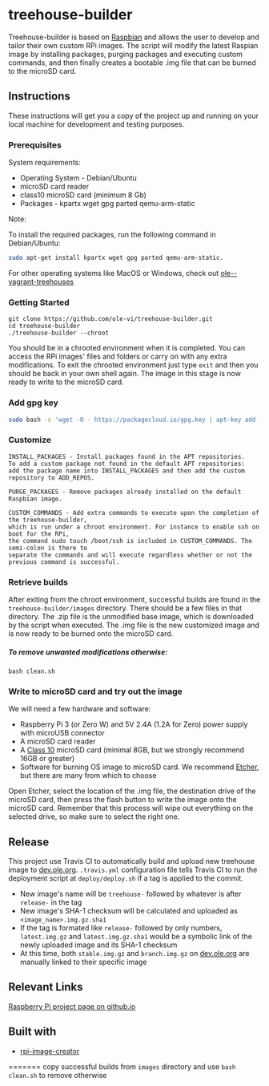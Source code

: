# treehouse-builder

Treehouse-builder is based on [Raspbian](https://www.raspbian.org/) and allows the user to develop and tailor their own custom RPi images. The script will modify the latest Raspian image by installing packages, purging packages and executing custom commands, and then finally creates a bootable .img file that can be burned to the microSD card.

## Instructions

These instructions will get you a copy of the project up and running on your local machine for development and testing purposes.

### Prerequisites

System requirements:

* Operating System - Debian/Ubuntu 
* microSD card reader
* class10 microSD card (minimum 8 Gb)
* Packages - kpartx wget gpg parted qemu-arm-static

Note:

To install the required packages, run the following command in Debian/Ubuntu: 
```bash
sudo apt-get install kpartx wget gpg parted qemu-arm-static.
```

For other operating systems like MacOS or Windows, check out [ole--vagrant-treehouses](https://github.com/ole-vi/ole--vagrant-treehouses)
### Getting Started 

```
git clone https://github.com/ole-vi/treehouse-builder.git
cd treehouse-builder
./treehouse-builder --chroot 
 ``` 
You should be in a chrooted environment when it is completed. You can access the RPi images' files and folders or carry on with any extra modifications. To exit the chrooted environment just type `exit` and then you should be back in your own shell again. The image in this stage is now ready to write to the microSD card.

### Add gpg key

```bash
sudo bash -c 'wget -O - https://packagecloud.io/gpg.key | apt-key add -'
```

### Customize

```
INSTALL_PACKAGES - Install packages found in the APT repositories. 
To add a custom package not found in the default APT repositories: 
add the package name into INSTALL_PACKAGES and then add the custom repository to ADD_REPOS.

PURGE_PACKAGES - Remove packages already installed on the default Raspbian image.

CUSTOM_COMMANDS - Add extra commands to execute upon the completion of the treehouse-builder, 
which is run under a chroot environment. For instance to enable ssh on boot for the RPi, 
the command sudo touch /boot/ssh is included in CUSTOM_COMMANDS. The semi-colon is there to 
separate the commands and will execute regardless whether or not the previous command is successful.

```

### Retrieve builds

After exiting from the chroot environment, successful builds are found in the `treehouse-builder/images` directory. There should be a few files in that directory. The .zip file is the unmodified base image, which is downloaded by the script when executed. The .img file is the new customized image and is now ready to be burned onto the microSD card.

##### To remove unwanted modifications otherwise:

`bash clean.sh`

### Write to microSD card and try out the image

We will need a few hardware and software:

* Raspberry Pi 3 (or Zero W) and 5V 2.4A (1.2A for Zero) power supply with microUSB connector
* A microSD card reader
* A [Class 10](https://www.sdcard.org/developers/overview/speed_class/index.html) microSD card (minimal 8GB, but we strongly recommend 16GB or greater)
* Software for burning OS image to microSD card. We recommend [Etcher](https://etcher.io), but there are many from which to choose

Open Etcher, select the location of the .img file, the destination drive of the microSD card, then press the flash button to write the image onto the microSD card. Remember that this process will wipe out everything on the selected drive, so make sure to select the right one.

## Release

This project use Travis CI to automatically build and upload new treehouse image to [dev.ole.org](http://dev.ole.org). `.travis.yml` configuration file tells Travis CI to run the deployment script at `deploy/deploy.sh` if a tag is applied to the commit.

* New image's name will be `treehouse-` followed by whatever is after `release-` in the tag
* New image's SHA-1 checksum will be calculated and uploaded as `<image_name>.img.gz.sha1`
* If the tag is formated like `release-` followed by only numbers,  `latest.img.gz` and `latest.img.gz.sha1` would be a symbolic link of the newly uploaded image and its SHA-1 checksum
* At this time, both `stable.img.gz` and `branch.img.gz` on [dev.ole.org](http://dev.ole.org) are manually linked to their specific image

## Relevant Links

[Raspberry Pi project page on github.io](https://open-learning-exchange.github.io/#!pages/robots/rbts-raspberry-pi.md)

## Built with

* [rpi-image-creator](https://github.com/ImmobilienScout24/rpi-image-creator)

=======
copy successful builds from `images` directory
and use `bash clean.sh` to remove otherwise
